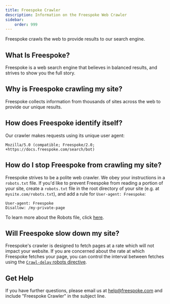 ```yaml
---
title: Freespoke Crawler
description: Information on the Freespoke Web Crawler
sidebar:
    order: 999
---
```


Freespoke crawls the web to provide results to our search engine.

## What Is Freespoke?

Freespoke is a web search engine that believes in balanced results, and strives
to show you the full story.

## Why is Freespoke crawling my site?

Freespoke collects information from thousands of sites across the web to provide
our unique results.

## How does Freespoke identify itself?

Our crawler makes requests using its unique user agent:

```
Mozilla/5.0 (compatible; Freespoke/2.0; +https://docs.freespoke.com/search/bot)
```

## How do I stop Freespoke from crawling my site?

Freespoke strives to be a polite web crawler. We obey your instructions in a
`robots.txt` file. If you'd like to prevent Freespoke from reading a portion of
your site, create a `robots.txt` file in the root directory of your site (e.g.
at `mysite.com/robots.txt`), and add a rule for `User-agent: Freespoke`:

```
User-agent: Freespoke
Disallow: /my-private-page
```

To learn more about the Robots file, click <a href="https://en.wikipedia.org/wiki/Robots.txt" target="_blank">here</a>.

## Will Freespoke slow down my site?

Freespoke's crawler is designed to fetch pages at a rate which will not impact
your website. If you are concerned about the rate at which Freespoke fetches your
page, you can control the interval between fetches using the
<a href="https://en.wikipedia.org/wiki/Robots.txt#Crawl-delay_directive" target="_blank">`Crawl-delay` robots directive</a>.

## Get Help

If you have further questions, please email us at help@freespoke.com and include
"Freespoke Crawler" in the subject line.
